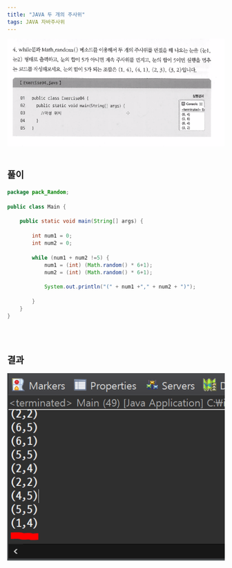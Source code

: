 ```yaml
---
title: "JAVA 두 개의 주사위"
tags: JAVA 자바주사위 
---
```



![quiz](/assets/images/cap1.PNG)
<br>
<br>

## 풀이
```java
package pack_Random;

public class Main {

	public static void main(String[] args) {
		
		int num1 = 0;
		int num2 = 0;
		
		while (num1 + num2 !=5) {
			num1 = (int) (Math.random() * 6+1);
			num2 = (int) (Math.random() * 6+1);
			
			System.out.println("(" + num1 +"," + num2 + ")");
			
		}
	}
}

```
<br>
<br>

## 결과
![quiz](/assets/images/cap1res.PNG)